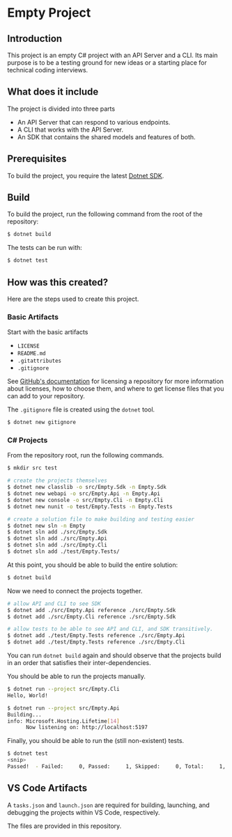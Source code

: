 # Empty Project

## Introduction

This project is an empty C# project with an API Server and a CLI.
Its main purpose is to be a testing ground for new ideas
or a starting place for technical coding interviews.

## What does it include

The project is divided into three parts

- An API Server that can respond to various endpoints.
- A CLI that works with the API Server.
- An SDK that contains the shared models and features of both.

## Prerequisites

To build the project, you require the latest [Dotnet SDK](https://dotnet.microsoft.com/en-us/download).

## Build

To build the project,
run the following command from the root of the repository:

```sh
$ dotnet build
```

The tests can be run with:

```sh
$ dotnet test
```

## How was this created?

Here are the steps used to create this project.

### Basic Artifacts

Start with the basic artifacts

- `LICENSE`
- `README.md`
- `.gitattributes`
- `.gitignore`

See [GitHub's documentation](https://docs.github.com/en/repositories/managing-your-repositorys-settings-and-features/customizing-your-repository/licensing-a-repository)
for licensing a repository for more information about licenses,
how to choose them,
and where to get license files that you can add to your repository.

The `.gitignore` file is created using the `dotnet` tool.

```sh
$ dotnet new gitignore
```

### C# Projects

From the repository root, run the following commands.

```sh
$ mkdir src test

# create the projects themselves
$ dotnet new classlib -o src/Empty.Sdk -n Empty.Sdk
$ dotnet new webapi -o src/Empty.Api -n Empty.Api
$ dotnet new console -o src/Empty.Cli -n Empty.Cli
$ dotnet new nunit -o test/Empty.Tests -n Empty.Tests

# create a solution file to make building and testing easier
$ dotnet new sln -n Empty
$ dotnet sln add ./src/Empty.Sdk
$ dotnet sln add ./src/Empty.Api
$ dotnet sln add ./src/Empty.Cli
$ dotnet sln add ./test/Empty.Tests/
```

At this point, you should be able to build the entire solution:

```sh
$ dotnet build
```

Now we need to connect the projects together.

```sh
# allow API and CLI to see SDK
$ dotnet add ./src/Empty.Api reference ./src/Empty.Sdk
$ dotnet add ./src/Empty.Cli reference ./src/Empty.Sdk

# allow tests to be able to see API and CLI, and SDK transitively.
$ dotnet add ./test/Empty.Tests reference ./src/Empty.Api
$ dotnet add ./test/Empty.Tests reference ./src/Empty.Cli
```

You can run `dotnet build` again and should observe that the projects
build in an order that satisfies their inter-dependencies.

You should be able to run the projects manually.

```sh
$ dotnet run --project src/Empty.Cli 
Hello, World!

$ dotnet run --project src/Empty.Api
Building...
info: Microsoft.Hosting.Lifetime[14]
      Now listening on: http://localhost:5197
```

Finally, you should be able to run the (still non-existent) tests.

```sh
$ dotnet test
<snip>
Passed!  - Failed:     0, Passed:     1, Skipped:     0, Total:     1, Duration: 24 ms - Empty.Tests.dll (net8.0)
```

## VS Code Artifacts

A `tasks.json` and `launch.json` are required for
building,
launching,
and debugging
the projects within VS Code, respectively.

The files are provided in this repository.
